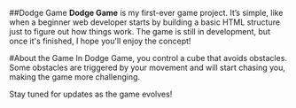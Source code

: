 ##Dodge Game
**Dodge Game** is my first-ever game project. It’s simple, like when a beginner web developer starts by building a basic HTML structure just to figure out how things work. The game is still in development, but once it's finished, I hope you'll enjoy the concept!

#About the Game
In Dodge Game, you control a cube that avoids obstacles. Some obstacles are triggered by your movement and will start chasing you, making the game more challenging.

Stay tuned for updates as the game evolves!
